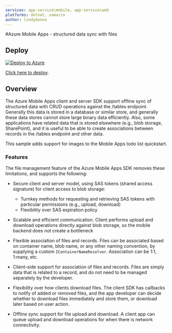 ```yaml
---
services: app-service\mobile, app-service\web
platforms: dotnet, xamarin
author: lindydonna
---
```


#Azure Mobile Apps - structured data sync with files

## Deploy

[![Deploy to Azure](http://azuredeploy.net/deploybutton.png)](https://azuredeploy.net/)

[Click here to deploy](https://portal.azure.com/#create/Microsoft.Template/uri/https%3A%2F%2Fraw.githubusercontent.com%2FAzure-Samples%2Fapp-service-mobile-dotnet-todo-list-files%2Fmaster%2Fazuredeploy.json).

## Overview

The Azure Mobile Apps client and server SDK support offline sync of structured data with CRUD operations against the /tables endpoint. Generally this data is stored in a database or similar store, and generally these data stores cannot store large binary data efficiently. Also, some applications have related data that is stored elsewhere (e.g., blob storage, SharePoint), and it is useful to be able to create associations between records in the /tables endpoint and other data.

This sample adds support for images to the Mobile Apps todo list quickstart. 

### Features

The file management feature of the Azure Mobile Apps SDK removes these limitations, and supports the following:

- Secure client and server model, using SAS tokens (shared access signature) for client access to blob storage:
    - Turnkey methods for requesting and retrieving SAS tokens with particular permissions (e.g., upload, download)
    - Flexibility over SAS expiration policy

- Scalable and efficient communication. Client performs upload and download operations directly against blob storage, so the mobile backend does not create a bottleneck

- Flexible association of files and records. Files can be associated based on container name, blob name, or any other naming convention, by supplying a custom `IContainerNameResolver`. Association can be 1:1, 1:many, etc.

- Client-side support for association of files and records. Files are simply data that is related to a record, and do not need to be managed separately by the developer.

- Flexibility over how clients download files. The client SDK has callbacks to notify of added or removed files, and the app developer can decide whether to download files immediately and store them, or download later based on user action.

- Offline sync support for file upload and download. A client app can queue upload and download operations for when there is network connectivity.

